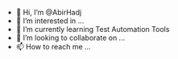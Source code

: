 - 👋 Hi, I’m @AbirHadj
- 👀 I’m interested in ...
- 🌱 I’m currently learning Test Automation Tools
- 💞️ I’m looking to collaborate on ...
- 📫 How to reach me ...

<!---
AbirHadj/AbirHadj is a ✨ special ✨ repository because its `README.md` (this file) appears on your GitHub profile.
You can click the Preview link to take a look at your changes.
--->
